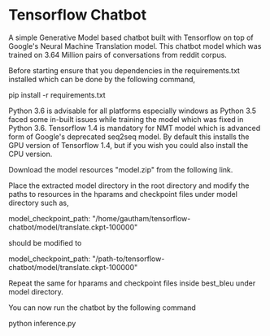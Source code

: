 # Tensorflow Chatbot

A simple Generative Model based chatbot built with Tensorflow on top of Google's Neural Machine Translation model. This chatbot model which was trained on 3.64 Million pairs of conversations from reddit corpus.

Before starting ensure that you dependencies in the requirements.txt installed which can be done by the following command,

pip install -r requirements.txt

Python 3.6 is advisable for all platforms especially windows as Python 3.5 faced some in-built issues while training the model which was fixed in Python 3.6. Tensorflow 1.4 is mandatory for NMT model which is advanced form of Google's deprecated seq2seq model. By default this installs the GPU version of Tensorflow 1.4, but if you wish you could also install the CPU version.

Download the model resources "model.zip" from the following link.


Place the extracted model directory in the root directory and modify the paths to resources in the hparams and checkpoint files under model directory such as, 

model_checkpoint_path: "/home/gautham/tensorflow-chatbot/model/translate.ckpt-100000" 

should be modified to 

model_checkpoint_path: "/path-to/tensorflow-chatbot/model/translate.ckpt-100000"

Repeat the same for hparams and checkpoint files inside best_bleu under model directory.

You can now run the chatbot by the following command

python inference.py


